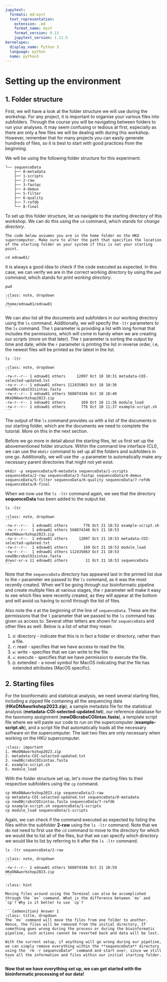 ```yaml
---
jupytext:
  formats: md:myst
  text_representation:
    extension: .md
    format_name: myst
    format_version: 0.13
    jupytext_version: 1.11.5
kernelspec:
  display_name: Python 3
  language: python
  name: python3
---
```


# Setting up the environment

## 1. Folder structure

First, we will have a look at the folder structure we will use during the workshop. For any project, it is important to organise your various files into subfolders. Through the course you will be navigating between folders to run your analyses. It may seem confusing or tedious at first, especially as there are only a few files we will be dealing with during this workshop. However, remember that for many projects you can easily generate hundreds of files, so it is best to start with good practices from the beginning.

We will be using the following folder structure for this experiment:

```none
└── sequenceData
    ├── 0-metadata   
    ├── 1-scripts      
    ├── 2-raw    
    ├── 3-fastqc
    ├── 4-demux
    ├── 5-filter
    ├── 6-quality
    ├── 7-refdb
    └── 8-final
```

To set up this folder structure, let us navigate to the starting directory of this workshop. We can do this using the `cd` command, which stands for *change directory*.

```{warning}
The code below assumes you are in the home folder on the HKU supercomputer. Make sure to alter the path that specifies the location of the starting folder on your system if this is not your starting point.
```

```{code-block} bash
cd ednaw01/
```

It is always a good idea to check if the code executed as expected. In this case, we can verify we are in the correct working directory by using the `pwd` command, which stands for *print working directory*.

```{code-block} bash
pwd
```

````{admonition} Output
:class: note, dropdown
```
/home/ednaw01/ednaw01
```
````

We can also list all the documents and subfolders in our working directory using the `ls` command. Additionally, we will specify the `-ltr` parameters to the `ls` command. The `l` parameter is providing a list with long format that includes the permissions, which will come in handy when we are creating our scripts (more on that later). The `t` parameter is sorting the output by time and date, while the `r` parameter is printing the list in reverse order, i.e, the newest files will be printed as the latest in the list.

```{code-block} bash
ls -ltr
```

````{admonition} Output
:class: note, dropdown
```
-rw-r--r-- 1 ednaw01 others     12097 Oct 18 10:31 metadata-COI-selected-updated.txt
-rw-r--r-- 1 ednaw01 others 112435863 Oct 18 10:36 newDBcrabsCOIsintax.fasta
-rw-r--r-- 1 ednaw01 others 568074346 Oct 18 10:40 HKeDNAworkshop2023.zip
-rw-r--r-- 1 ednaw01 others       169 Oct 18 11:36 module_load
-rw-r--r-- 1 ednaw01 others       776 Oct 18 11:37 example-script.sh
```
````

The output of the `ls` command provides us with a list of the documents in our starting folder, which are the documents we need to complete the tutorial. More on this in the next section.

Before we go more in detail about the starting files, let us first set up the abovementioned folder structure. Within the command line interface (CLI), we can use the `mkdir` command to set up all the folders and subfolders in one go. Additionally, we will use the `-p` parameter to automatically make any necessary parent directories that might not yet exist.

```{code-block} bash
mkdir -p sequenceData/0-metadata sequenceData/1-scripts sequenceData/2-raw sequenceData/3-fastqc sequenceData/4-demux sequenceData/5-filter sequenceData/6-quality sequenceData/7-refdb sequenceData/8-final
```

When we now use the `ls -ltr` command again, we see that the directory **sequenceData** has been added to the output list.

```{code-block} bash
ls -ltr
```

````{admonition} Output
:class: note, dropdown
```
-rw-r--r--  1 ednaw01 others       776 Oct 21 10:52 example-script.sh
-rw-r--r--  1 ednaw01 others 568074346 Oct 21 10:53 HKeDNAworkshop2023.zip
-rw-r--r--  1 ednaw01 others     12097 Oct 21 10:53 metadata-COI-selected-updated.txt
-rw-r--r--  1 ednaw01 others       169 Oct 21 10:53 module_load
-rw-r--r--  1 ednaw01 others 112435863 Oct 21 10:53 newDBcrabsCOIsintax.fasta
drwxr-xr-x 11 ednaw01 others        11 Oct 21 10:53 sequenceData
```
````

Note that the `sequenceData` directory has appeared last in the printed list due to the `r` parameter we passed to the `ls` command, as it was the most recently created. When we'll be going through our bioinformatic pipeline and create multiple files at various stages, the `r` parameter will make it easy to see which files were recently created, as they will appear at the bottom and will avoid us having to scroll through the list of files.

Also note the `d` at the beginning of the line of `sequenceData`. These are the permissions that the `l` parameter that we passed to the `ls` command has given us access to. Several other letters are shown for `sequenceData` and other files as well. Below is a list of what they mean:

1. `d`: directory - indicate that this is in fact a folder or directory, rather than a file.
2. `r`: read - specifies that we have access to read the file.
3. `w`: write - specifies that we can write to the file.
4. `x`: execute - specifies that we have permission to execute the file.
5. `@`: extended - a novel symbol for MacOS indicating that the file has extended attributes (MacOS specific).

## 2. Starting files

For the bioinformatic and statistical analysis, we need several starting files, including a zipped file containing all the sequencing data (**HKeDNAworkshop2023.zip**), a sample metadata file for the statistical analysis (**metadata-COI-selected-updated.txt**), our reference database for the taxonomy assignment (**newDBcrabsCOIintax.fasta**), a template script file where we will paste our code to run on the supercomputer (**example-script.sh**), and a script file that automatically loads all the necessary software on the supercomputer. The last two files are only necessary when working on the HKU supercomputer.

```{admonition} Starting files
:class: important
1. HKeDNAworkshop2023.zip
2. metadata-COI-selected-updated.txt
3. newDBcrabsCOIsintax.fasta
4. example-script.sh
5. module_load
```

With the folder structure set up, let's move the starting files to their respective subfolders using the `cp` command.

```{code-block} bash
cp HKeDNAworkshop2023.zip sequenceData/2-raw
cp metadata-COI-selected-updated.txt sequenceData/0-metadata
cp newDBcrabsCOIsintax.fasta sequenceData/7-refdb
cp example-script.sh sequenceData/1-scripts
cp module_load sequenceData/1-scripts
```

Again, we can check if the command executed as expected by listing the files within the subfolder **2-raw** using the `ls -ltr` command. Note that we do not need to first use the `cd` command to move to the directory for which we would like to list all of the files, but that we can specify which directory we would like to list by referring to it after the `ls -ltr` command.

```{code-block} bash
ls -ltr sequenceData/2-raw
```

````{admonition} Output
:class: note, dropdown
```
-rw-r--r-- 1 ednaw01 others 568074346 Oct 21 10:59 HKeDNAworkshop2023.zip
```
````

````{admonition} Exercise 1
:class: hint

Moving files around using the Terminal can also be accomplished through the `mv` command. What is the difference between `mv` and `cp`? Why is it better to use `cp`?

```{admonition} Answer 1
:class: title, dropdown
The `mv` command will move the files from one folder to another. Hence, the files will be removed from the initial directory. If something goes wrong during the process or during the bioinformatic pipeline, such actions cannot be reverted back and data will be lost. 

With the current setup, if anything will go wrong during our pipeline, we can simply remove everything within the **sequenceData** directory using the `rm -r sequenceData*` command and start over, since we still have all the information and files within our initial starting folder.
```
````

**Now that we have everything set up, we can get started with the bioinformatic processing of our data!**
